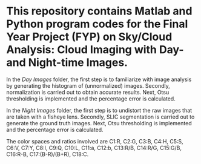 # This repository contains Matlab and Python program codes for the Final Year Project (FYP) on Sky/Cloud Analysis: Cloud Imaging with Day- and Night-time Images.

In the *Day Images* folder, the first step is to familiarize with image analysis by generating the histogram of (unnormalized) images. Secondly, normalization is carried out to obtain accurate results. Next, Otsu thresholding is implemented and the percentage error is calculated.

In the *Night Images* folder, the first step is to undistort the raw images that are taken with a fisheye lens. Secondly, SLIC segmentation is carried out to generate the ground truth images. Next, Otsu thresholding is implemented and the percentage error is calculated.

The color spaces and ratios involved are C1:R, C2:G, C3:B, C4:H, C5:S, C6:V, C7:Y, C8:I, C9:Q, C10:L, C11:a, C12:b, C13:R/B, C14:R/G, C15:G/B, C16:R-B, C17:(B-R)/(B+R), C18:C.
